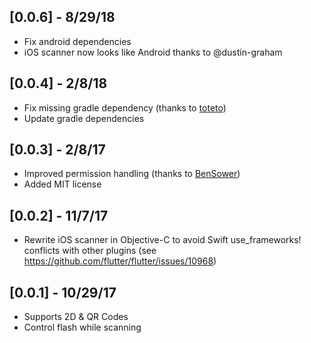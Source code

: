 ## [0.0.6] - 8/29/18

* Fix android dependencies
* iOS scanner now looks like Android thanks to @dustin-graham 

## [0.0.4] - 2/8/18

* Fix missing gradle dependency (thanks to [toteto](https://github.com/apptreesoftware/flutter_barcode_reader/pull/15))
* Update gradle dependencies

## [0.0.3] - 2/8/17

* Improved permission handling (thanks to [BenSower](https://github.com/BenSower))
* Added MIT license

## [0.0.2] - 11/7/17

* Rewrite iOS scanner in Objective-C to avoid Swift use_frameworks! conflicts with other plugins (see https://github.com/flutter/flutter/issues/10968)

## [0.0.1] - 10/29/17

* Supports 2D & QR Codes
* Control flash while scanning
